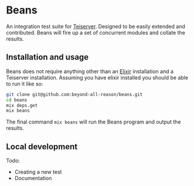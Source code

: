 # Beans
An integration test suite for [Teiserver](https://github.com/beyond-all-reason/teiserver). Designed to be easily extended and contributed. Beans will fire up a set of concurrent modules and collate the results.

## Installation and usage
Beans does not require anything other than an [Elixir](https://elixir-lang.org/) installation and a Teiserver installation. Assuming you have elixir installed you should be able to run it like so:

```sh
git clone git@github.com:beyond-all-reason/beans.git
cd beans
mix deps.get
mix beans
```

The final command `mix beans` will run the Beans program and output the results.

## Local development
Todo:
- Creating a new test
- Documentation
